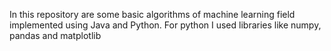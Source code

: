 In this repository are some basic algorithms of machine learning field implemented using Java and Python. For python I used libraries like numpy, pandas and matplotlib
